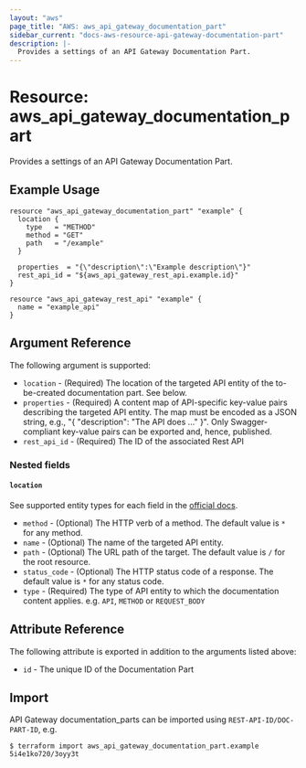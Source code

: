 ```yaml
---
layout: "aws"
page_title: "AWS: aws_api_gateway_documentation_part"
sidebar_current: "docs-aws-resource-api-gateway-documentation-part"
description: |-
  Provides a settings of an API Gateway Documentation Part.
---
```


# Resource: aws_api_gateway_documentation_part

Provides a settings of an API Gateway Documentation Part.

## Example Usage

```hcl
resource "aws_api_gateway_documentation_part" "example" {
  location {
    type   = "METHOD"
    method = "GET"
    path   = "/example"
  }

  properties  = "{\"description\":\"Example description\"}"
  rest_api_id = "${aws_api_gateway_rest_api.example.id}"
}

resource "aws_api_gateway_rest_api" "example" {
  name = "example_api"
}
```

## Argument Reference

The following argument is supported:

* `location` - (Required) The location of the targeted API entity of the to-be-created documentation part. See below.
* `properties` - (Required) A content map of API-specific key-value pairs describing the targeted API entity. The map must be encoded as a JSON string, e.g., "{ \"description\": \"The API does ...\" }". Only Swagger-compliant key-value pairs can be exported and, hence, published.
* `rest_api_id` - (Required) The ID of the associated Rest API

### Nested fields

#### `location`

See supported entity types for each field in the [official docs](https://docs.aws.amazon.com/apigateway/api-reference/resource/documentation-part/).

* `method` - (Optional) The HTTP verb of a method. The default value is `*` for any method.
* `name` - (Optional) The name of the targeted API entity.
* `path` - (Optional) The URL path of the target. The default value is `/` for the root resource.
* `status_code` - (Optional) The HTTP status code of a response. The default value is `*` for any status code.
* `type` - (Required) The type of API entity to which the documentation content applies. e.g. `API`, `METHOD` or `REQUEST_BODY`

## Attribute Reference

The following attribute is exported in addition to the arguments listed above:

* `id` - The unique ID of the Documentation Part

## Import

API Gateway documentation_parts can be imported using `REST-API-ID/DOC-PART-ID`, e.g.

```
$ terraform import aws_api_gateway_documentation_part.example 5i4e1ko720/3oyy3t
```
